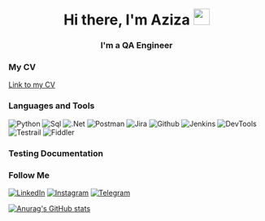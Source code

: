 <h1 align="center">Hi there, I'm Aziza
<img src="https://github.com/blackcater/blackcater/raw/main/images/Hi.gif" height="32"/></h1>
<h3 align="center">I'm a QA Engineer</h3>





### My CV
[Link to my CV]()

### Languages and Tools
![Python](https://img.shields.io/badge/-Python-000000?style=for-the-badge&logo=python&logoColor=3776A9)
![Sql](https://img.shields.io/badge/-Sql-000000?style=for-the-badge&logo=mysql&logoColor=EB6F01)
![.Net](https://img.shields.io/badge/-Framework-000000?style=for-the-badge&logo=.net&logoColor=512AD5)
![Postman](https://img.shields.io/badge/-Postman-000000?style=for-the-badge&logo=Postman&logoColor=FF6C37)
![Jira](https://img.shields.io/badge/-Jira-000000?style=for-the-badge&logo=Jira&logoColor=2680FD)
![Github](https://img.shields.io/badge/-Github-000000?style=for-the-badge&logo=Github&logoColor=FFFFFF)
![Jenkins](https://img.shields.io/badge/-Jenkins-000000?style=for-the-badge&logo=Jenkins&logoColor=FFFFFF)
![DevTools](https://img.shields.io/badge/DevTools-090909?style=for-the-badge&logo=googlechrome&logoColor=2674f2)
![Testrail](https://img.shields.io/badge/-Testrail-000000?style=for-the-badge&logo=Testrail&logoColor=FFFFFF)
![Fiddler](https://img.shields.io/badge/-Fiddler-000000?style=for-the-badge&logo=Fiddler&logoColor=FFFFFF)

### Testing Documentation 



### Follow Me
[![LinkedIn](https://img.shields.io/badge/-LinkedIn-000000?style=for-the-badge&logo=LinkedIn&logoColor=3776A9)](https://www.linkedin.com/in/aziza-usrv/)
[![Instagram](https://img.shields.io/badge/-Instagram-000000?style=for-the-badge&logo=Instagram&logoColor=CE2F75)](https://instagram.com/_azvzel_?igshid=YmMyMTA2M2Y=)
[![Telegram](https://img.shields.io/badge/-Telegram-000000?style=for-the-badge&logo=Telegram&logoColor=3776A9)](https://t.me/vasha_aziza)




[![Anurag's GitHub stats](https://github-readme-stats.vercel.app/api?username=Azazaello&show_icons=true&theme=tokyonight)](https://github.com/anuraghazra/github-readme-stats)